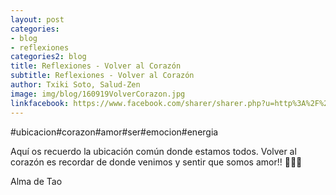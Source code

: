 ```yaml
---
layout: post
categories:
- blog
- reflexiones
categories2: blog
title: Reflexiones - Volver al Corazón
subtitle: Reflexiones - Volver al Corazón
author: Txiki Soto, Salud-Zen
image: img/blog/160919VolverCorazon.jpg
linkfacebook: https://www.facebook.com/sharer/sharer.php?u=http%3A%2F%2Fwww.salud-zen.com%2Fblog%2Freflexiones%2F2019%2F09%2F16%2Freflexiones-volver-al-corazon.html&amp;src=sdkpreparse
---
```

#ubicacion#corazon#amor#ser#emocion#energia

Aquí os recuerdo la ubicación común donde estamos todos. Volver al corazón es recordar de donde venimos y sentir que somos amor!! 💚🧡💛

Alma de Tao
